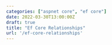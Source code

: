 ```yaml
---
categories: ["aspnet core", "ef core"]
date: 2022-03-30T13:00:00Z
draft: true
title: "Ef Core Relationships"
url: '/ef-core-relationships'
---
```


<!--more-->
